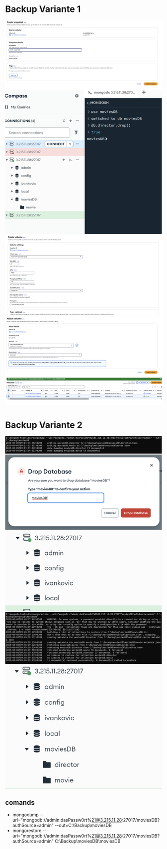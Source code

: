 # Backup Variante 1

![image](./img/createSnapshot.png)
![image](./img/1_directorDropped.png)
![image](./img/createvVolume.png)
![image](./img/attachVolume.png)
![image](./img/successAttach.png)

# Backup Variante 2

![image](./img/2_createBackup.png)
![image](./img/2_dropDB.png)
![image](./img/2_DBgone.png)
![image](./img/restoreDB.png)
![image](./img/2_DBback.png)

## comands
- mongodump --uri="mongodb://admin:dasPassw0rt%21@3.215.11.28:27017/moviesDB?authSource=admin" --out=C:\Backup\moviesDB
- mongorestore --uri="mongodb://admin:dasPassw0rt%21@3.215.11.28:27017/moviesDB?authSource=admin" C:\Backup\moviesDB\moviesDB
